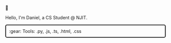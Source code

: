 👋

Hello, I'm Daniel, a CS Student @ NJIT.

<div style="border: 2px solid #000; padding: 10px; border-radius: 5px;">
  :gear: Tools: .py, .js, .ts, .html, .css
</div>


<!--
**danieloyasodun/danieloyasodun** is a ✨ _special_ ✨ repository because its `README.md` (this file) appears on your GitHub profile.

Here are some ideas to get you started:

- 🔭 I’m currently working on ...
- 🌱 I’m currently learning ...
- 👯 I’m looking to collaborate on ...
- 🤔 I’m looking for help with ...
- 💬 Ask me about ...
- 📫 How to reach me: ...
- 😄 Pronouns: ...
- ⚡ Fun fact: ...
-->
